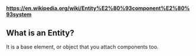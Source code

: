 # <e-ntity></e-ntity>
#### https://en.wikipedia.org/wiki/Entity%E2%80%93component%E2%80%93system


## What is an Entity?
It is a base element, or object that you attach components too.
